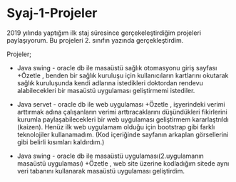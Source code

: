 # Syaj-1-Projeler

2019 yılında yaptığım ilk staj süresince gerçekeleştirdiğim projeleri paylaşıyorum. Bu projeleri 2. sınıfın yazında gerçekleştirdim. 

Projeler;
+ Java swing - oracle db ile masaüstü sağlık otomasyonu giriş sayfası
  +Özetle , benden bir sağlık kuruluşu için kullanıcıların kartlarını okutarak sağlık kuruluşunda kendi adlarına istedikleri doktordan rendevu alabilecekleri bir masaüstü uygulaması geliştirmemi istediler.
 
+ Java servet - oracle db ile web uygulaması
  +Özetle , işyerindeki verimi arttırmak adına çalışanların verimi arttıracaklarını düşündükleri fikirlerini kurumla paylaşabilecekleri bir web uygulaması geliştirmem kararlaştrıldı (kaizen). Henüz ilk web uygulamam olduğu için bootstrap gibi farklı teknolojiler kullanamadım. (Kod içeriğinde sayfanın arkaplan görsellerini gibi belirli kısımları kaldırdım.)
 
+ Java swing - oracle db ile masaüstü uygulaması(2.uygulamanın masaüstü uygulaması)
  +Özetle , web site üzerine kodladığım sitede aynı veri tabanını kullanarak masaüstü uygulaması geliştirdim.  

